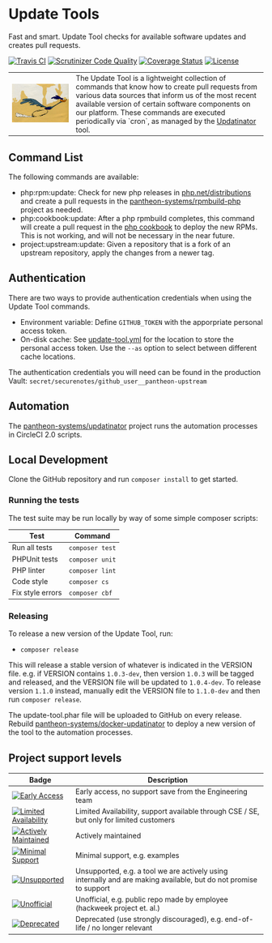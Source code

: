 # Update Tools

Fast and smart. Update Tool checks for available software updates and creates pull requests.

[![Travis CI](https://travis-ci.org/pantheon-systems/update-tool.svg?branch=master)](https://travis-ci.org/pantheon-systems/update-tool)
[![Scrutinizer Code Quality](https://scrutinizer-ci.com/g/pantheon-systems/update-tool/badges/quality-score.png?b=master)](https://scrutinizer-ci.com/g/pantheon-systems/update-tool/?branch=master)
[![Coverage Status](https://coveralls.io/repos/github/pantheon-systems/update-tool/badge.svg?branch=master)](https://coveralls.io/github/pantheon-systems/update-tool?branch=master) 
[![License](https://img.shields.io/badge/license-MIT-408677.svg)](LICENSE)

<table><tr width="25%"><td><img alt="Detinator" src="docs/images/roadrunner.png"/></td><td width="75%" valign="top">
The Update Tool is a lightweight collection of commands that know how to create 
pull requests from various data sources that inform us of the most recent available
version of certain software components on our platform. These commands are executed
periodically via `cron`, as managed by the 
<a href="https://github.com/pantheon-systems/updatinator">Updatinator</a> tool.
</td></tr></table>

## Command List

The following commands are available:

- php:rpm:update: Check for new php releases in [php.net/distributions](http://php.net/distributions) and create a pull requests in the [pantheon-systems/rpmbuild-php](https://github.com/pantheon-systems/rpmbuild-php) project as needed.
- php:cookbook:update: After a php rpmbuild completes, this command will create a pull request in the [php cookbook](https://github.com/pantheon-cookbooks/php) to deploy the new RPMs. This is not working, and will not be necessary in the near future.
- project:upstream:update: Given a repository that is a fork of an upstream repository, apply the changes from a newer tag.

## Authentication

There are two ways to provide authentication credentials when using the Update Tool commands.

- Environment variable: Define `GITHUB_TOKEN` with the apporpriate personal access token.
- On-disk cache: See [update-tool.yml](update-tool.yml) for the location to store the personal access token. Use the `--as` option to select between different cache locations.

The authentication credentials you will need can be found in the production Vault: `secret/securenotes/github_user__pantheon-upstream`

## Automation

The [pantheon-systems/updatinator](https://github.com/pantheon-systems/updatinator) project runs the automation processes in CircleCI 2.0 scripts.

## Local Development

Clone the GitHub repository and run `composer install` to get started.

### Running the tests

The test suite may be run locally by way of some simple composer scripts:

| Test             | Command
| ---------------- | ---
| Run all tests    | `composer test`
| PHPUnit tests    | `composer unit`
| PHP linter       | `composer lint`
| Code style       | `composer cs`     
| Fix style errors | `composer cbf`

### Releasing

To release a new version of the Update Tool, run:

- `composer release`

This will release a stable version of whatever is indicated in the VERSION file. e.g. if VERSION contains `1.0.3-dev`, then version `1.0.3` will be tagged and released, and the VERSION file will be updated to `1.0.4-dev`. To release version `1.1.0` instead, manually edit the VERSION file to `1.1.0-dev` and then run `composer release`.

The update-tool.phar file will be uploaded to GitHub on every release. Rebuild [pantheon-systems/docker-updatinator](https://github.com/pantheon-systems/docker-updatinator) to deploy a new version of the tool to the automation processes.

## Project support levels

| Badge | Description
| ----- | -----------
| [![Early Access](https://img.shields.io/badge/pantheon-EARLY_ACCESS-yellow?logo=pantheon&color=FFDC28&style=for-the-badge)](https://github.com/topics/early-access?q=org%3Apantheon-systems)      | Early access, no support save from the Engineering team
| [![Limited Availability](https://img.shields.io/badge/pantheon-LIMITED_AVAILABILTY-yellow?logo=pantheon&color=FFDC28&style=for-the-badge)](https://github.com/topics/limited-availability?q=org%3Apantheon-systems)      | Limited Availability, support available through CSE / SE, but only for limited customers
| [![Actively Maintained](https://img.shields.io/badge/pantheon-actively_maintained-yellow?logo=pantheon&color=FFDC28&style=for-the-badge)](https://github.com/topics/actively-maintained?q=org%3Apantheon-systems)      | Actively maintained
| [![Minimal Support](https://img.shields.io/badge/pantheon-minimal_support-yellow?logo=pantheon&color=FFDC28&style=for-the-badge)](https://github.com/topics/minimal-support?q=org%3Apantheon-systems)      | Minimal support, e.g. examples
| [![Unsupported](https://img.shields.io/badge/pantheon-unsupported-yellow?logo=pantheon&color=FFDC28&style=for-the-badge)](https://github.com/topics/unsupported?q=org%3Apantheon-systems)      | Unsupported, e.g. a tool we are actively using internally and are making available, but do not promise to support
| [![Unofficial](https://img.shields.io/badge/pantheon-unofficial-yellow?logo=pantheon&color=FFDC28&style=for-the-badge)](https://github.com/topics/unofficial?q=org%3Apantheon-systems)      | Unofficial, e.g. public repo made by employee (hackweek project et. al.)
| [![Deprecated](https://img.shields.io/badge/pantheon-deprecated-yellow?logo=pantheon&color=FFDC28&style=for-the-badge)](https://github.com/topics/unofficial?q=org%3Apantheon-systems)      | Deprecated (use strongly discouraged), e.g. end-of-life / no longer relevant
